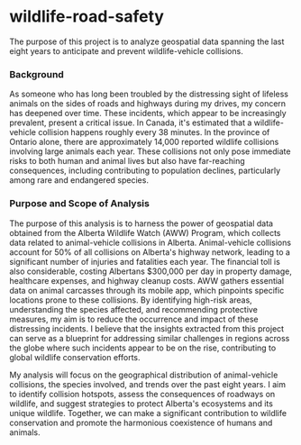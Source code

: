 # wildlife-road-safety
The purpose of this project is to analyze geospatial data spanning the last eight years to anticipate and prevent wildlife-vehicle collisions.

<h3>Background</h3>
As someone who has long been troubled by the distressing sight of lifeless animals on the sides of roads and highways during my drives, my concern has deepened over time. These incidents, which appear to be increasingly prevalent, present a critical issue. In Canada, it's estimated that a wildlife-vehicle collision happens roughly every 38 minutes. In the province of Ontario alone, there are approximately 14,000 reported wildlife collisions involving large animals each year. These collisions not only pose immediate risks to both human and animal lives but also have far-reaching consequences, including contributing to population declines, particularly among rare and endangered species.

<h3>Purpose and Scope of Analysis</h3>

The purpose of this analysis is to harness the power of geospatial data obtained from the Alberta Wildlife Watch (AWW) Program, which collects data related to animal-vehicle collisions in Alberta. Animal-vehicle collisions account for 50% of all collisions on Alberta's highway network, leading to a significant number of injuries and fatalities each year. The financial toll is also considerable, costing Albertans $300,000 per day in property damage, healthcare expenses, and highway cleanup costs. AWW gathers essential data on animal carcasses through its mobile app, which pinpoints specific locations prone to these collisions. By identifying high-risk areas, understanding the species affected, and recommending protective measures, my aim is to reduce the occurrence and impact of these distressing incidents. I believe that the insights extracted from this project can serve as a blueprint for addressing similar challenges in regions across the globe where such incidents appear to be on the rise, contributing to global wildlife conservation efforts. 

My analysis will focus on the geographical distribution of animal-vehicle collisions, the species involved, and trends over the past eight years. I aim to identify collision hotspots, assess the consequences of roadways on wildlife, and suggest strategies to protect Alberta's ecosystems and its unique wildlife. Together, we can make a significant contribution to wildlife conservation and promote the harmonious coexistence of humans and animals.
